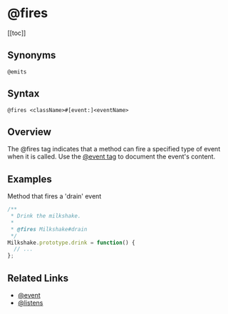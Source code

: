# @fires

[[toc]]

## Synonyms

`@emits`

## Syntax

`@fires <className>#[event:]<eventName>`

## Overview

The @fires tag indicates that a method can fire a specified type of event when it is called. Use the [@event tag](./event.md) to document the event's content.

## Examples

Method that fires a 'drain' event

```js
/**
 * Drink the milkshake.
 *
 * @fires Milkshake#drain
 */
Milkshake.prototype.drink = function() {
  // ...
};
```

## Related Links

- [@event](./event.md)
- [@listens](./listens.md)
